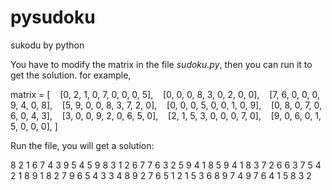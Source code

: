 # pysudoku
sukodu by python

You have to modify the matrix in the file *sudoku.py*, then you can run it to get the solution.
for example,

matrix = [   
[0, 2, 1, 0, 7, 0, 0, 0, 5],    
[0, 0, 0, 8, 3, 0, 2, 0, 0],    
[7, 6, 0, 0, 0, 9, 4, 0, 8],    
[5, 9, 0, 0, 8, 3, 7, 2, 0],    
[0, 0, 0, 5, 0, 0, 1, 0, 9],    
[0, 8, 0, 7, 0, 6, 0, 4, 3],    
[3, 0, 0, 9, 2, 0, 6, 5, 0],    
[2, 1, 5, 3, 0, 0, 0, 7, 0],    
[9, 0, 6, 0, 1, 5, 0, 0, 0],
]

Run the file, you will get a solution:

8 2 1 6 7 4 3 9 5 
4 5 9 8 3 1 2 6 7 
7 6 3 2 5 9 4 1 8 
5 9 4 1 8 3 7 2 6 
6 3 7 5 4 2 1 8 9 
1 8 2 7 9 6 5 4 3 
3 4 8 9 2 7 6 5 1 
2 1 5 3 6 8 9 7 4 
9 7 6 4 1 5 8 3 2 
